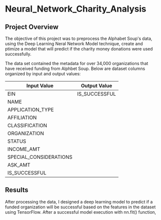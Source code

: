 # Neural_Network_Charity_Analysis

## Project Overview

The objective of this project was to preprocess the Alphabet Soup's data, using the Deep Learning Neral Network Model technique, create and ptimize a model that will predict if the charity money donations were used successfully. 

The data set contained the metadata for over 34,000 organizations that have received funding from Alphbet Soup. Below are dataset columns organized by input and output values: 

| Input Value  | Output Value |
| ------------- | ------------- |
| EIN  | IS_SUCCESSFUL  |
| NAME |  |
| APPLICATION_TYPE  |
| AFFILIATION  |  |
| CLASSIFICATION  |  |
| ORGANIZATION  |  |
| STATUS  |  |
| INCOME_AMT |  |
| SPECIAL_CONSIDERATIONS  |  |
| ASK_AMT  |  |
| IS_SUCCESSFUL  |  |

## Results

After processing the data, I designed a deep learning model to predict if a funded organization will be successful based on the features in the dataset using TensorFlow. After a successful model execution with nn.fit() function, 




